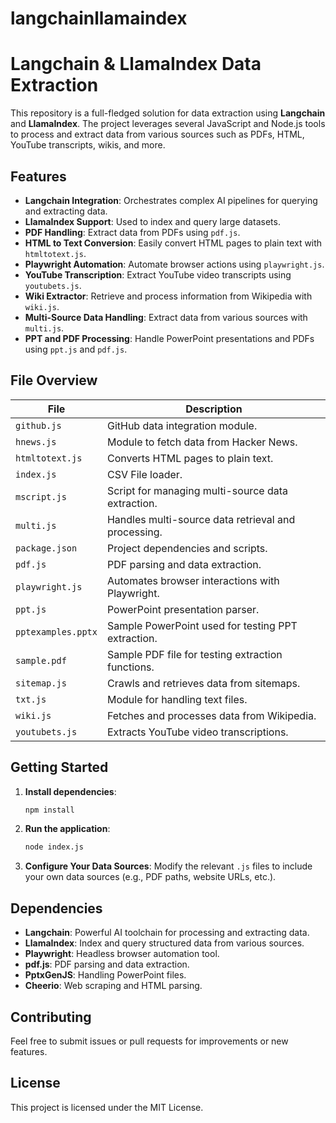 ﻿# langchainllamaindex



# Langchain & LlamaIndex Data Extraction

This repository is a full-fledged solution for data extraction using **Langchain** and **LlamaIndex**. The project leverages several JavaScript and Node.js tools to process and extract data from various sources such as PDFs, HTML, YouTube transcripts, wikis, and more.

## Features

- **Langchain Integration**: Orchestrates complex AI pipelines for querying and extracting data.
- **LlamaIndex Support**: Used to index and query large datasets.
- **PDF Handling**: Extract data from PDFs using `pdf.js`.
- **HTML to Text Conversion**: Easily convert HTML pages to plain text with `htmltotext.js`.
- **Playwright Automation**: Automate browser actions using `playwright.js`.
- **YouTube Transcription**: Extract YouTube video transcripts using `youtubets.js`.
- **Wiki Extractor**: Retrieve and process information from Wikipedia with `wiki.js`.
- **Multi-Source Data Handling**: Extract data from various sources with `multi.js`.
- **PPT and PDF Processing**: Handle PowerPoint presentations and PDFs using `ppt.js` and `pdf.js`.

## File Overview

| File                 | Description                                               |
|----------------------|-----------------------------------------------------------|
| `github.js`          | GitHub data integration module.                           |
| `hnews.js`           | Module to fetch data from Hacker News.                    |
| `htmltotext.js`      | Converts HTML pages to plain text.                        |
| `index.js`           | CSV File loader.                                          |
| `mscript.js`         | Script for managing multi-source data extraction.         |
| `multi.js`           | Handles multi-source data retrieval and processing.       |
| `package.json`       | Project dependencies and scripts.                         |
| `pdf.js`             | PDF parsing and data extraction.                          |
| `playwright.js`      | Automates browser interactions with Playwright.           |
| `ppt.js`             | PowerPoint presentation parser.                           |
| `pptexamples.pptx`   | Sample PowerPoint used for testing PPT extraction.        |
| `sample.pdf`         | Sample PDF file for testing extraction functions.         |
| `sitemap.js`         | Crawls and retrieves data from sitemaps.                  |
| `txt.js`             | Module for handling text files.                           |
| `wiki.js`            | Fetches and processes data from Wikipedia.                |
| `youtubets.js`       | Extracts YouTube video transcriptions.                    |

## Getting Started

1. **Install dependencies**:
   ```bash
   npm install
   ```

2. **Run the application**:
   ```bash
   node index.js
   ```

3. **Configure Your Data Sources**: Modify the relevant `.js` files to include your own data sources (e.g., PDF paths, website URLs, etc.).

## Dependencies

- **Langchain**: Powerful AI toolchain for processing and extracting data.
- **LlamaIndex**: Index and query structured data from various sources.
- **Playwright**: Headless browser automation tool.
- **pdf.js**: PDF parsing and data extraction.
- **PptxGenJS**: Handling PowerPoint files.
- **Cheerio**: Web scraping and HTML parsing.

## Contributing

Feel free to submit issues or pull requests for improvements or new features.

## License

This project is licensed under the MIT License.

